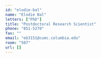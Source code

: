 ```yaml
---
id: "elodie-bal"
name: "Elodie Bal"
letters: ["PhD"]
title: "Postdoctoral Research Scientist"
phone: "851-5270"
fax: ""
email: "eb3151@cumc.columbia.edu"
room: "507"
url: []
---
```

